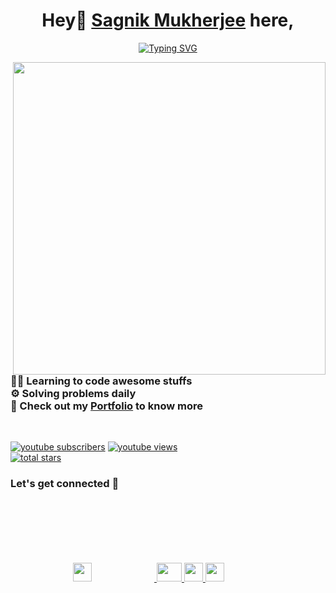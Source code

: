 <link rel="stylesheet" href="https://cdn.jsdelivr.net/gh/devicons/devicon@v2.15.1/devicon.min.css">
<h1 align="center"><font family="outfit">Hey👋 <a href="https://www.linkedin.com/in/sagnikmukherjee/">Sagnik Mukherjee</a> here,</font></h1>
<p align="center">
<a href="https://git.io/typing-svg"><img src="https://readme-typing-svg.herokuapp.com?font=Fira+Code&duration=2000&pause=200&color=EBF724&width=435&lines=Content+Creator;Full+Stack+Developer;Problem+Solver;Freelancer" alt="Typing SVG" /></a></p>

<img src="https://user-images.githubusercontent.com/83669035/193289351-ab060bd0-67a8-4315-acfc-ecbab2eccd4e.png" height="500px" width="500px" align="right">

<h3>
👨‍💻 Learning to code awesome stuffs <br>
⚙️ Solving problems daily <br>
👀 Check out my <a href="https://www.sagnikmukherjee.tech/">Portfolio</a> to know more </h3>
<br>

<p align="left">
      <a href="https://www.youtube.com/c/technotrove?sub_confirmation=1">
         <img alt="youtube subscribers" title="Subscribe to my YouTube channel" src="https://custom-icon-badges.demolab.com/youtube/channel/subscribers/UCHYT8CbDk-oCBaVdyjIePNQ?color=%23E05D44&label=SUBSCRIBE&logo=video&logoColor=white&style=for-the-badge&labelColor=CE4630"/></a> 
      <a href="https://www.youtube.com/c/fknight">
         <img alt="youtube views" title="YouTube views" src="https://custom-icon-badges.demolab.com/youtube/channel/views/UCHYT8CbDk-oCBaVdyjIePNQ?color=%23E1AD0E&logo=eye&logoColor=white&style=for-the-badge&labelColor=C79600"/></a> <br>
       
      
  
  <a href="https://github.com/itssagnikmukherjee?tab=repositories&sort=stargazers">
         <img alt="total stars" title="Total stars on GitHub" src="https://custom-icon-badges.demolab.com/github/stars/itssagnikmukherjee?color=55960c&style=for-the-badge&labelColor=488207&logo=star"/></a>
  
   </p>

<h3 align="left">Let's get connected 🤝</h3>
<p align="left">
  <a href="https://www.linkedin.com/in/sagnikmukherjee/">
            <img src="https://cdn.jsdelivr.net/gh/devicons/devicon/icons/linkedin/linkedin-original.svg" height="30px" width="30px" style="padding:100px">
  </a>
  <a href="https://www.youtube.com/technotrove/">
            <img src="https://upload.wikimedia.org/wikipedia/commons/thumb/0/09/YouTube_full-color_icon_%282017%29.svg/2560px-YouTube_full-color_icon_%282017%29.svg.png" height="30px" width="40px"/>
  </a>
  <a href="https://www.instagram.com/technotrove">
            <img src="https://upload.wikimedia.org/wikipedia/commons/thumb/e/e7/Instagram_logo_2016.svg/768px-Instagram_logo_2016.svg.png" height="30px" width="30px"/>
  </a>
  <a href="https://www.facebook.com/technotrove">
            <img src="https://upload.wikimedia.org/wikipedia/commons/thumb/5/51/Facebook_f_logo_%282019%29.svg/1365px-Facebook_f_logo_%282019%29.svg.png" height="30px" width="30px"/>
  </a>
</p>


